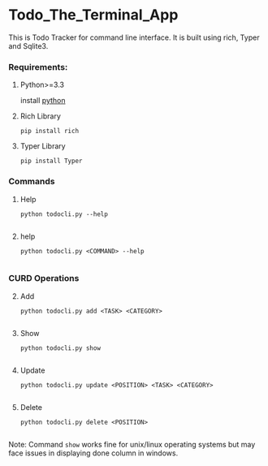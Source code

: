 # Todo_The_Terminal_App

This is Todo Tracker for command line interface. It is built using rich, Typer and Sqlite3. 

### Requirements:
1. Python>=3.3

    install [python](https://www.python.org/downloads/)

2. Rich Library

    ```
    pip install rich
    ```

3. Typer Library
 
    ```pip install Typer```

### Commands

1. Help

   ```python todocli.py --help```
   
   
    <img alt="" src="./images/help.png"/>

2. <COMMAND> help

    ```python todocli.py <COMMAND> --help```


    <img alt="" src="./images/funcHelp.png"/>

### CURD Operations

2. Add 

    ```python todocli.py add <TASK> <CATEGORY>```


    <img alt="" src="./images/add.png"/>

2. Show

    ```python todocli.py show```


    <img alt="" src="./images/show.png"/>

4. Update

    ```python todocli.py update <POSITION> <TASK> <CATEGORY>```


    <img alt="" src="./images/update.png"/>

6. Delete

    ```python todocli.py delete <POSITION>```


    <img alt="" src="./images/delete.png"/>




Note: Command ```show``` works fine for unix/linux operating systems but may face issues in displaying done column in windows.




